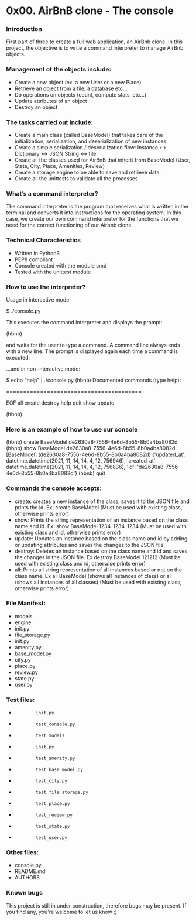# 0x00. AirBnB clone - The console

### Introduction
First part of three to create a full web application, an AirBnb clone. In this project, the objective is to write a command interpreter to manage AirBnb objects.


### Management of the objects include:

*    Create a new object (ex: a new User or a new Place)
*    Retrieve an object from a file, a database etc…
*    Do operations on objects (count, compute stats, etc…)
*    Update attributes of an object
*    Destroy an object

### The tasks carried out include:

*    Create a main class (called BaseModel) that takes care of the initialization, serialization, and deserialization of new instances.
*    Create a simple serialization / deserialization flow: Instance <-> Dictionary <-> JSON String <-> file
*    Create all the classes used for AirBnB that inherit from BaseModel (User, State, City, Place, Amenities, Review)
*    Create a storage engine to be able to save and retrieve data.
*    Create all the unittests to validate all the processes

### What’s a command interpreter?
The command interpreter is the program that receives what is written in the terminal and converts it into instructions for the operating system. In this case, we create our own command interpreter for the functions that we need for the correct functioning of our Airbnb clone.

### Technical Characteristics

*    Written in Python3
*    PEP8 compliant
*    Console created with the module cmd
*    Tested with the unittest module

### How to use the interpreter?
Usage in interactive mode:

$ ./console.py

This executes the command interpreter and displays the prompt:

(hbnb)

and waits for the user to type a command. A command line always ends with a new line. The prompt is displayed again each time a command is executed.

...and in non-interactive mode:

$ echo "help" | ./console.py
(hbnb)
Documented commands (type help<topic>):

========================================

EOF  all  create  destroy  help  quit  show  update

(hbnb)

### Here is an example of how to use our console
(hbnb) create BaseModel
de2630a8-7556-4e6d-8b55-8b0a4ba8082d
(hbnb) show BaseModel de2630a8-7556-4e6d-8b55-8b0a4ba8082d
[BaseModel] (de2630a8-7556-4e6d-8b55-8b0a4ba8082d) {'updated_at': datetime.datetime(2021, 11, 14, 14, 4, 12, 756946), 'created_at': datetime.datetime(2021, 11, 14, 14, 4, 12, 756836), 'id': 'de2630a8-7556-4e6d-8b55-8b0a4ba8082d'}
(hbnb) quit


### Commands the console accepts:
* create: creates a new instance of the class, saves it to the JSON file and prints the id. Ex: create BaseModel (Must be used with existing class, otherwise prints error)
* show: Prints the string representation of an instance based on the class name and id. Ex: show BaseModel 1234-1234-1234 (Must be used with existing class and id, otherwise prints error)
* update: Updates an instance based on the class name and id by adding or updating attributes and saves the changes to the JSON file.
* destroy: Deletes an instance based on the class name and id and saves the changes in the JSON file. Ex destroy BaseModel 121212 (Must be used with existing class and id, otherwise prints error)
* all: Prints all string representation of all instances based or not on the class name. Ex all BaseModel (shows all instances of class) or all (shows all instances of all classes) (Must be used with existing class, otherwise prints error)

### File Manifest:

*   models
*   engine
*   init.py
*   file_storage.py
*   init.py
*   amenity.py
*   base_model.py
*   city.py
*   place.py
*   review.py
*   state.py
*   user.py

### Test files:

*             init.py
*             test_console.py
*             test_models
*             init.py
*             test_amenity.py
*             test_base_model.py
*             test_city.py
*             test_file_storage.py
*             test_place.py
*             test_review.py
*             test_state.py
*             test_user.py

### Other files:

*   console.py
*   README.md
*   AUTHORS

### Known bugs
This project is still in under construction, therefore bugs may be present. If you find any, you're welcome to let us know :)
